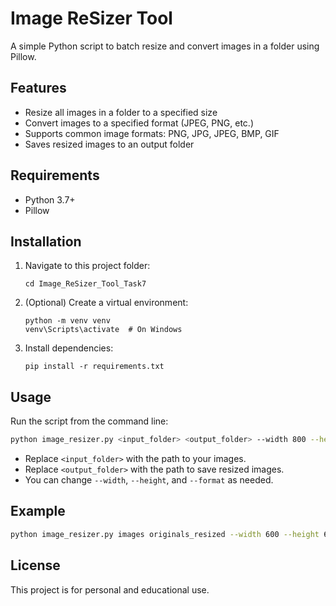# Image ReSizer Tool

A simple Python script to batch resize and convert images in a folder using Pillow.

## Features
- Resize all images in a folder to a specified size
- Convert images to a specified format (JPEG, PNG, etc.)
- Supports common image formats: PNG, JPG, JPEG, BMP, GIF
- Saves resized images to an output folder

## Requirements
- Python 3.7+
- Pillow

## Installation
1. Navigate to this project folder:
   ```
   cd Image_ReSizer_Tool_Task7
   ```
2. (Optional) Create a virtual environment:
   ```
   python -m venv venv
   venv\Scripts\activate  # On Windows
   ```
3. Install dependencies:
   ```
   pip install -r requirements.txt
   ```

## Usage
Run the script from the command line:
```bash
python image_resizer.py <input_folder> <output_folder> --width 800 --height 800 --format JPEG
```
- Replace `<input_folder>` with the path to your images.
- Replace `<output_folder>` with the path to save resized images.
- You can change `--width`, `--height`, and `--format` as needed.

## Example
```bash
python image_resizer.py images originals_resized --width 600 --height 600 --format PNG
```

## License
This project is for personal and educational use.
